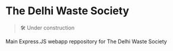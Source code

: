 # The Delhi Waste Society
> 🛠️ Under construction

Main Express.JS webapp reppository for The Delhi Waste Society 
